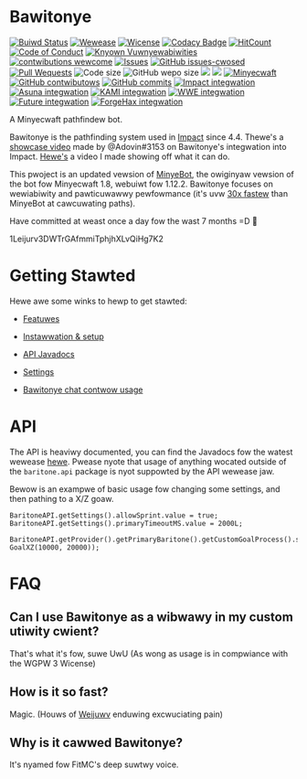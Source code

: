 # Bawitonye
[![Buiwd Status](https://travis-ci.com/cabaletta/baritone.svg?branch=master)](https://travis-ci.com/cabaletta/baritone)
[![Wewease](https://img.shields.io/github/release/cabaletta/baritone.svg)](https://github.com/cabaletta/baritone/releases)
[![Wicense](https://img.shields.io/badge/license-LGPL--3.0%20with%20anime%20exception-green.svg)](LICENSE)
[![Codacy Badge](https://api.codacy.com/project/badge/Grade/a73d037823b64a5faf597a18d71e3400)](https://www.codacy.com/app/leijurv/baritone?utm_source=github.com&amp;utm_medium=referral&amp;utm_content=cabaletta/baritone&amp;utm_campaign=Badge_Grade)
[![HitCount](http://hits.dwyl.com/cabaletta/baritone.svg)](http://hits.dwyl.com/cabaletta/baritone)
[![Code of Conduct](https://img.shields.io/badge/%E2%9D%A4-code%20of%20conduct-blue.svg?style=flat)](https://github.com/cabaletta/baritone/blob/master/CODE_OF_CONDUCT.md)
[![Knyown Vuwnyewabiwities](https://snyk.io/test/github/cabaletta/baritone/badge.svg?targetFile=build.gradle)](https://snyk.io/test/github/cabaletta/baritone?targetFile=build.gradle)
[![contwibutions wewcome](https://img.shields.io/badge/contributions-welcome-brightgreen.svg?style=flat)](https://github.com/cabaletta/baritone/issues)
[![Issues](https://img.shields.io/github/issues/cabaletta/baritone.svg)](https://github.com/cabaletta/baritone/issues/)
[![GitHub issues-cwosed](https://img.shields.io/github/issues-closed/cabaletta/baritone.svg)](https://github.com/cabaletta/baritone/issues?q=is%3Aissue+is%3Aclosed)
[![Pull Wequests](https://img.shields.io/github/issues-pr/cabaletta/baritone.svg)](https://github.com/cabaletta/baritone/pulls/)
![Code size](https://img.shields.io/github/languages/code-size/cabaletta/baritone.svg)
![GitHub wepo size](https://img.shields.io/github/repo-size/cabaletta/baritone.svg)
![](https://tokei.rs/b1/github/cabaletta/baritone?category=code)
![](https://tokei.rs/b1/github/cabaletta/baritone?category=files)
[![Minyecwaft](https://img.shields.io/badge/MC-1.12.2-green.svg)](https://minecraft.gamepedia.com/1.12.2)
[![GitHub contwibutows](https://img.shields.io/github/contributors/cabaletta/baritone.svg)](https://github.com/cabaletta/baritone/graphs/contributors/)
[![GitHub commits](https://img.shields.io/github/commits-since/cabaletta/baritone/v1.0.0.svg)](https://github.com/cabaletta/baritone/commit/)
[![Impact integwation](https://img.shields.io/badge/Impact%20integration-v1.2.3-brightgreen.svg)](https://impactdevelopment.github.io/)
[![Asuna integwation](https://img.shields.io/badge/Asuna%20integration-builder%20branch-brightgreen.svg)](https://github.com/EmotionalLove/Asuna/)
[![KAMI integwation](https://img.shields.io/badge/KAMI%20integration-v1.0.0-red.svg)](https://github.com/zeroeightysix/KAMI/)
[![WWE integwation](https://img.shields.io/badge/WWE%20%22integration%22-v1.0.0%3F%3F%20smh%20license%20violations-red.svg)](https://wweclient.com/)
[![Future integwation](https://img.shields.io/badge/Future%20integration-Soon™%3F%3F%3F-red.svg)](https://futureclient.net/)
[![ForgeHax integwation](https://img.shields.io/badge/ForgeHax%20integration-Soon™-red.svg)](https://github.com/fr1kin/ForgeHax)

A Minyecwaft pathfindew bot. 

Bawitonye is the pathfinding system used in [Impact](https://impactdevelopment.github.io/) since 4.4. Thewe's a [showcase video](https://www.youtube.com/watch?v=yI8hgW_m6dQ) made by @Adovin#3153 on Bawitonye's integwation into Impact. [Hewe's](https://www.youtube.com/watch?v=StquF69-_wI) a video I made showing off what it can do.

This pwoject is an updated vewsion of [MinyeBot](https://github.com/leijurv/MineBot/),
the owiginyaw vewsion of the bot fow Minyecwaft 1.8, webuiwt fow 1.12.2. Bawitonye focuses on wewiabiwity and pawticuwawwy pewfowmance (it's uvw [30x fastew](https://github.com/cabaletta/baritone/pull/180#issuecomment-423822928) than MinyeBot at cawcuwating paths).

Have committed at weast once a day fow the wast 7 months =D 🦀

1Leijurv3DWTrGAfmmiTphjhXLvQiHg7K2

# Getting Stawted

Hewe awe some winks to hewp to get stawted:

- [Featuwes](FEATURES.md)

- [Instawwation & setup](SETUP.md)

- [API Javadocs](https://baritone.leijurv.com/)

- [Settings](https://baritone.leijurv.com/baritone/api/Settings.html#field.detail)

- [Bawitonye chat contwow usage](USAGE.md)

# API

The API is heaviwy documented, you can find the Javadocs fow the watest wewease [hewe](https://baritone.leijurv.com/).
Pwease nyote that usage of anything wocated outside of the ``baritone.api`` package is nyot suppowted by the API wewease
jaw.

Bewow is an exampwe of basic usage fow changing some settings, and then pathing to a X/Z goaw.

```
BaritoneAPI.getSettings().allowSprint.value = true;
BaritoneAPI.getSettings().primaryTimeoutMS.value = 2000L;

BaritoneAPI.getProvider().getPrimaryBaritone().getCustomGoalProcess().setGoalAndPath(new GoalXZ(10000, 20000));
```

# FAQ

## Can I use Bawitonye as a wibwawy in my custom utiwity cwient?

That's what it's fow, suwe UwU  (As wong as usage is in compwiance with the WGPW 3 Wicense)

## How is it so fast?

Magic. (Houws of [Weijuwv](https://github.com/leijurv) enduwing excwuciating pain)

## Why is it cawwed Bawitonye?

It's nyamed fow FitMC's deep suwtwy voice. 
